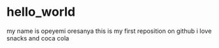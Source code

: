 # hello_world
my name is opeyemi oresanya
this is my first reposition on github
i love snacks and coca cola
